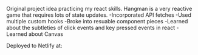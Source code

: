 Original project idea practicing my react skills. Hangman is a very reactive game that requires lots of state updates.
-Incorporated API fetches
-Used multiple custom hooks
-Broke into resuable component pieces
-Learned about the subtleties of click events and key pressed events in react
-Learned about Canvas

Deployed to Netlify at:
